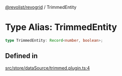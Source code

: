 [@revolist/revogrid](README.md) / TrimmedEntity

# Type Alias: TrimmedEntity

```ts
type TrimmedEntity: Record<number, boolean>;
```

## Defined in

[src/store/dataSource/trimmed.plugin.ts:4](https://github.com/revolist/revogrid/blob/9117a91ea8e0927df97ffd7fc238d04b4ddfdd05/src/store/dataSource/trimmed.plugin.ts#L4)
